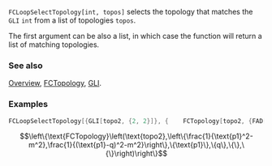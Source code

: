 `FCLoopSelectTopology[int, topos]` selects the topology that matches the `GLI` `int` from a list of topologies `topos`.

The first argument can be also a list, in which case the function will return a list of matching topologies.

### See also

[Overview](Extra/FeynCalc.md), [FCTopology](FCTopology.md), [GLI](GLI.md).

### Examples

```mathematica
FCLoopSelectTopology[{GLI[topo2, {2, 2}]}, {    FCTopology[topo2, {FAD[{p1, m}], FAD[{p1 - q, m}]}, {p1}, {q}, {}, {}],     FCTopology[topo1, {FAD[{p1, m}], FAD[{p1 - q, m}]}, {p1}, {q}, {SPD[q] -> M^2,        SPD[q2] -> M2^2}, {}]}]
```

$$\left\{\text{FCTopology}\left(\text{topo2},\left\{\frac{1}{\text{p1}^2-m^2},\frac{1}{(\text{p1}-q)^2-m^2}\right\},\{\text{p1}\},\{q\},\{\},\{\}\right)\right\}$$
